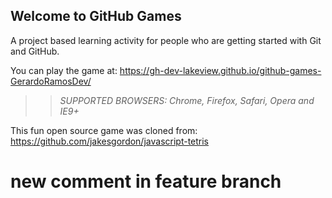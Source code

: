 ## Welcome to GitHub Games

A project based learning activity for people who are getting started with Git and GitHub.

You can play the game at: https://gh-dev-lakeview.github.io/github-games-GerardoRamosDev/

>> _*SUPPORTED BROWSERS*: Chrome, Firefox, Safari, Opera and IE9+_

This fun open source game was cloned from: https://github.com/jakesgordon/javascript-tetris
# new comment in feature branch
